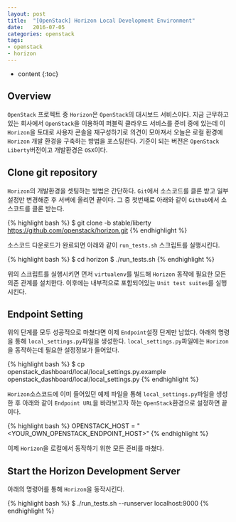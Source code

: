 ```yaml
---
layout: post
title:  "[OpenStack] Horizon Local Development Environment"
date:   2016-07-05
categories: openstack
tags:
- openstack
- horizon
---
```


* content
{:toc}

## Overview
`OpenStack` 프로젝트 중 `Horizon`은 `OpenStack`의 대시보드 서비스이다.
지금 근무하고 있는 회사에서 `OpenStack`을 이용하여 퍼블릭 클라우드 서비스를 준비 중에 있는데 이 `Horizon`을 토대로 사용자 콘솔을 재구성하기로 의견이 모아져서 오늘은 로컬 환경에 `Horizon` 개발 환경을 구축하는 방법을 포스팅한다.
기준이 되는 버전은 `OpenStack Liberty`버전이고 개발환경은 `OSX`이다.

## Clone git repository
`Horizon`의 개발환경을 셋팅하는 방법은 간단하다. `Git`에서 소스코드를 클론 받고 일부 설정만 변경해준 후 서버에 올리면 끝이다.
그 중 첫번째로 아래와 같이 `Github`에서 소스코드를 클론 받는다.

{% highlight bash %}
$ git clone -b stable/liberty https://github.com/openstack/horizon.git
{% endhighlight %}

소스코드 다운로드가 완료되면 아래와 같이 `run_tests.sh` 스크립트를 실행시킨다.

{% highlight bash %}
$ cd horizon
$ ./run_tests.sh
{% endhighlight %}

위의 스크립트를 실행시키면 먼저 `virtualenv`를 빌드해 `Horizon` 동작에 필요한 모든 의존 관계를 설치한다. 이후에는 내부적으로 포함되어있는 `Unit test suites`를 실행시킨다.

  
## Endpoint Setting

위의 단계를 모두 성공적으로 마쳤다면 이제 `Endpoint`설정 단계만 남았다.
아래의 명령을 통해 `local_settings.py`파일을 생성한다. 
`local_settings.py`파일에는 `Horizon`을 동작하는데 필요한 설정정보가 들어있다.

{% highlight bash %}
$ cp openstack_dashboard/local/local_settings.py.example openstack_dashboard/local/local_settings.py
{% endhighlight %}

`Horizon`소스코드에 이미 들어있던 예제 파일을 통해 `local_settings.py`파일을 생성한 후 아래와 같이 `Endpoint URL`을 바라보고자 하는 `OpenStack`환경으로 설정하면 끝이다.

{% highlight bash %}
OPENSTACK_HOST = "<YOUR_OWN_OPENSTACK_ENDPOINT_HOST>"
{% endhighlight %}

이제 `Horizon`을 로컬에서 동작하기 위한 모든 준비를 마쳤다.

## Start the Horizon Development Server

아래의 명령어를 통해 `Horizon`을 동작시킨다.

{% highlight bash %}
$ ./run_tests.sh --runserver localhost:9000
{% endhighlight %}
